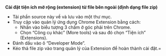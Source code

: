 **Cài đặt tiện ích mở rộng (extension) từ file bên ngoài (định dạng file zip)**
- Tải phần source này về và lưu vào một thư mục.
- Truy cập vào quản lý ứng dụng Chrome Extension bằng cách:
  + Nhấn vào biểu tượng 3 chấm ở góc phải trên Chrome.
  + Chọn “Công cụ khác” (More tools) và sau đó chọn “Tiện ích” (Extensions).
- Đánh dấu vào ô “Developer Mode”.
- Kéo thả file zip vào trang quản lý của Extension để hoàn thành cài đặt.=
